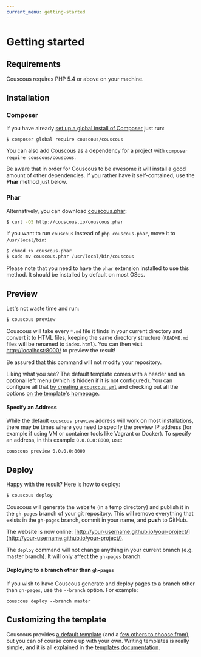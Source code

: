 ```yaml
---
current_menu: getting-started
---
```

# Getting started

## Requirements

Couscous requires PHP 5.4 or above on your machine.

## Installation

### Composer

If you have already [set up a global install of Composer](http://akrabat.com/php/global-installation-of-php-tools-with-composer/) just run:

```
$ composer global require couscous/couscous
```

You can also add Couscous as a dependency for a project with `composer require couscous/couscous`.

Be aware that in order for Couscous to be awesome it will install a good amount of other dependencies.
If you rather have it self-contained, use the **Phar** method just below.

### Phar

Alternatively, you can download [couscous.phar](http://couscous.io/couscous.phar):

```bash
$ curl -OS http://couscous.io/couscous.phar
```

If you want to run `couscous` instead of `php couscous.phar`, move it to `/usr/local/bin`:

```bash
$ chmod +x couscous.phar
$ sudo mv couscous.phar /usr/local/bin/couscous
```

Please note that you need to have the `phar` extension installed to use this method. It should be installed by default on most OSes.

## Preview

Let's not waste time and run:

```bash
$ couscous preview
```

Couscous will take every `*.md` file it finds in your current directory and convert it to HTML files, keeping the same directory structure (`README.md` files will be renamed to `index.html`). You can then visit [http://localhost:8000/](http://localhost:8000/) to preview the result!

Be assured that this command will not modify your repository.

Liking what you see? The default template comes with a header and an optional left menu (which is hidden if it is not configured). You can configure all that [by creating a `couscous.yml`](configuration.md) and checking out all the options [on the template's homepage](https://github.com/CouscousPHP/Template-Light).

#### Specify an Address

While the default `couscous preview` address will work on most installations, there may be times where you need to specify the preview IP address (for example if using VM or container tools like Vagrant or Docker). To specify an address, in this example `0.0.0.0:8000`, use:

```
couscous preview 0.0.0.0:8000
```


## Deploy

Happy with the result? Here is how to deploy:

```bash
$ couscous deploy
```

Couscous will generate the website (in a temp directory) and publish it in the `gh-pages` branch of your git repository. This will remove everything that exists in the `gh-pages` branch, commit in your name, and **push** to GitHub.

The website is now online: [http://your-username.github.io/your-project/](http://your-username.github.io/your-project/).

The `deploy` command will not change anything in your current branch (e.g. master branch). It will only affect the `gh-pages` branch.

#### Deploying to a branch other than `gh-pages`

If you wish to have Couscous generate and deploy pages to a branch other than `gh-pages`, use the `--branch` option. For example:

```
couscous deploy --branch master
```

## Customizing the template

Couscous provides [a default template](https://github.com/CouscousPHP/Template-Light) (and a [few others to choose from](http://couscous.io/templates.html)), but you can of course come up with your own. Writing templates is really simple, and it is all explained in the [templates documentation](templates.md).
